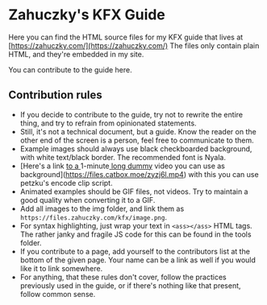 # Zahuczky's KFX Guide
Here you can find the HTML source files for my KFX guide that lives at [https://zahuczky.com/](https://zahuczky.com/)
The files only contain plain HTML, and they're embedded in my site.

You can contribute to the guide here.
## Contribution rules
- If you decide to contribute to the guide, try not to rewrite the entire thing, and try to refrain from opinionated statements.
- Still, it's not a technical document, but a guide. Know the reader on the other end of the screen is a person, feel free to communicate to them.
- Example images should always use black checkboarded background, with white text/black border. The recommended font is Nyala. 
- [Here's a link [to a ](https://files.catbox.moe/zyzj6l.mp4)1-minute[ long dummy](https://files.catbox.moe/zyzj6l.mp4) video you can use as background](https://files.catbox.moe/zyzj6l.mp4) with this you can use petzku's encode clip script.
- Animated examples should be GIF files, not videos. Try to maintain a good quality when converting it to a GIF.
- Add all images to the img folder, and link them as `https://files.zahuczky.com/kfx/image.png`. 
- For syntax highlighting, just wrap your text in `<ass></ass>` HTML tags. The rather janky and fragile JS code for this can be found in the tools folder.
- If you contribute to a page, add yourself to the contributors list at the bottom of the given page. Your name can be a link as well if you would like it to link somewhere. 
- For anything, that these rules don't cover, follow the practices previously used in the guide, or if there's nothing like that present, follow common sense.
